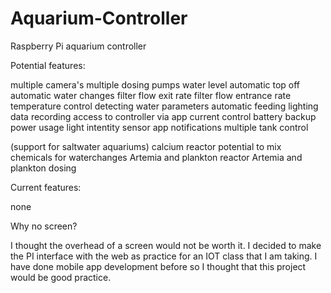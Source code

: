 # Aquarium-Controller
Raspberry Pi aquarium controller

Potential features:

multiple camera's
multiple dosing pumps
water level
automatic top off
automatic water changes
filter flow exit rate
filter flow entrance rate
temperature control
detecting water parameters
automatic feeding
lighting
data recording
access to controller via app
current control
battery backup
power usage
light intentity sensor
app notifications
multiple tank control

(support for saltwater aquariums)
calcium reactor
potential to mix chemicals for waterchanges
Artemia and plankton reactor
Artemia and plankton dosing

Current features:

none

Why no screen?

I thought the overhead of a screen would not be worth it. I decided to make the PI interface with the web as practice for an IOT class that I am taking. I have done mobile app development before so I thought that this project would be good practice.

